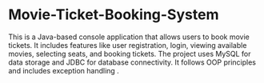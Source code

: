 # Movie-Ticket-Booking-System
This is a Java-based console application that allows users to book movie tickets. It includes features like user registration, login, viewing available movies, selecting seats, and booking tickets. The project uses MySQL for data storage and JDBC for database connectivity. It follows OOP principles and includes exception handling .
